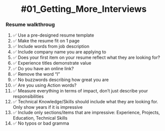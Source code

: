 <h1 align="center">#01_Getting_More_Interviews</h1>


### Resume walkthroug 
1. ✅ Use a pre-designed resume template
2. ✅ Make the resume fit on 1 page
3. ✅ Include words from job description
4. ✅ Include company name you are applying to
5. ✅ Does your first item on your resume reflect what they are looking for?
6. ✅ Experience titles demonstrate value
7. ✅ Do you have an online link?
8. ✅ Remove the word “I”
9. ✅ No buzzwords describing how great you are
10. ✅ Are you using Action words?
11. ✅ Measure everything in terms of impact, don’t just describe your responsibilities
12. ✅ Technical Knowledge/Skills should include what they are looking for. Only show years if it is impressive
13. ✅ Include only sections/items that are impressive: Experience, Projects, Education, Technical Skills
14. ✅ No typos or bad gramma